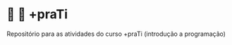 # :rocket: :construction: +praTi
Repositório para as atividades do curso +praTi (introdução a programação)
